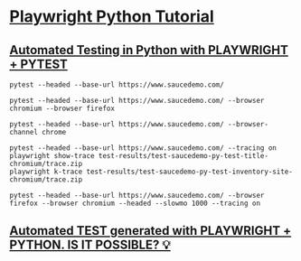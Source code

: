 # [Playwright Python Tutorial](https://www.youtube.com/playlist?list=PLYDwWPRvXB8_W56h2C1z5zrlnAlvqpJ6A)
## [Automated Testing in Python with PLAYWRIGHT + PYTEST](https://www.youtube.com/watch?v=IDrTacdVNRM&list=PLYDwWPRvXB8_W56h2C1z5zrlnAlvqpJ6A&index=2)
```
pytest --headed --base-url https://www.saucedemo.com/
```
```
pytest --headed --base-url https://www.saucedemo.com/ --browser chromium --browser firefox
```
```
pytest --headed --base-url https://www.saucedemo.com/ --browser-channel chrome
```
```
pytest --headed --base-url https://www.saucedemo.com/ --tracing on
playwright show-trace test-results/test-saucedemo-py-test-title-chromium/trace.zip
playwright k-trace test-results/test-saucedemo-py-test-inventory-site-chromium/trace.zip
```
```
pytest --headed --base-url https://www.saucedemo.com/ --browser firefox --browser chromium --headed --slowmo 1000 --tracing on
```

## [Automated TEST generated with PLAYWRIGHT + PYTHON. IS IT POSSIBLE? 💡](https://www.youtube.com/watch?v=IRTeqUXkPbA&list=PLYDwWPRvXB8_W56h2C1z5zrlnAlvqpJ6A&index=3)
